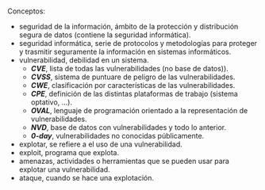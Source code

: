 # 
Conceptos:
- seguridad de la información, ámbito de la protección y distribución segura de datos (contiene la seguridad informática).
- seguridad informática, serie de protocolos y metodologías para proteger y trasmitir seguramente la información en sistemas informáticos.
- vulnerabilidad, debilidad en un sistema.
	- ***CVE***, lista de todas las vulnerabilidades (no base de datos)).
	- ***CVSS***, sistema de puntuare de peligro de las vulnerabilidades.
	- ***CWE***, clasificación por características de las vulnerabilidades.
	- ***CPE***, definición de las distintas plataformas de trabajo (sistema optativo, ...).
	- ***OVAL***, lenguaje de programación orientado a la representación de vulnerabilidades.
	- ***NVD***, base de datos con vulnerabilidades y todo lo anterior.
	- ***0-day***, vulnerabilidades no conocidas públicamente.
- explotar, se refiere a el uso de una vulnerabilidad.
- exploit, programa que explota.
- amenazas, actividades o herramientas que se pueden usar para explotar una vulnerabilidad.
- ataque, cuando se hace una explotación.
